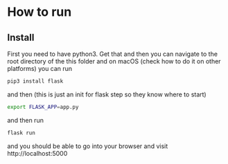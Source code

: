 # How to run

## Install

First you need to have python3. Get that and then you can navigate to the root directory of the this folder and on macOS (check how to do it on other platforms) you can run 
```bash
pip3 install flask
```

and then (this is just an init for flask step so they know where to start)
```bash
export FLASK_APP=app.py
```
and then run
```bash
flask run
```


and you should be able to go into your browser and visit
http://localhost:5000